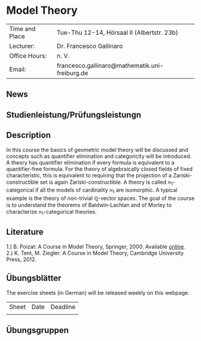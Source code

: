  
<h1> Model Theory </h1>
<table cellspacing="1" cellpadding="1" border="0" width="100%" align="center">
  <tbody>
    <tr>
    <td>Time and Place </td>
    <td>Tue-Thu 12-14, Hörsaal II (Albertstr. 23b)</td>
    </tr>
<!--
    <tr>
      <td>ILIAS-Kurs Link:</td>
      <td> <a href="https://ilias.uni-freiburg.de/ilias.php?ref_id=2281552&cmd=frameset&cmdClass=ilrepositorygui&cmdNode=zf&baseClass=ilrepositorygui">ILIAS-Kurs</a></td>
    </tr>
    <tr><td></td><td></td></tr>
-->
    <tr>
      <td>Lecturer:</td>
      <td> Dr. Francesco Gallinaro</td>
    </tr>
    <tr>
      <td>Office Hours: </td>
      <td>n. V. </td>
    <tr>
      <td>Email:</td>
      <td>francesco.gallinaro@mathematik.uni-freiburg.de</td>
    </tr>
    


  </tbody>
</table>


<h2>News</h2>
 
 
<!--
<h2>Exams</h2> 
Notwendig sind: 
<ul> 

<li> Regelm&auml;&szlig;ige Teilnahme am w&ouml;chentlichen Tutorat (maximal zweimaliges Fehlen). </li>
<li> Erlangen von mindestens 50 Prozent der erreichbaren Punkte bei den schriftlich zu bearbeitenden &Uuml;bungsaufgaben. </li>
<li> Vorrechnen mindestens einer &Uuml;bungsaufgabe an der Tafel im Tutorat; alle m&uuml;ssen in der Lage sein, die von ihnen abgegebenen &Uuml;bungsaufgaben an der Tafel vorzurechnen. </li>

</ul>
<b>Bitte beachten Sie die weiteren Hinweise zu Studien- und
Pr&uuml;fungsleistungen im Modulhandbuch zu Ihrem Studiengang.</b>
-->

<h2>Studienleistung/Pr&uuml;fungsleistungn</h2>


<!--
<h2>Anmeldung/Organisatorisches</h2>
<p>Die Anmeldung zu den Übungsgruppen erfolgt via ILIAS.
</p>
-->

<h2>Description</h2>

In this course the basics of geometric model theory will be discussed and concepts such as quantifier elimination and categoricity will be introduced.
A theory has quantifier elimination if every formula is equivalent to a quantifier-free formula. For the theory of algebraically closed fields of fixed characteristic, this is equivalent to requiring that the projection of a Zariski-constructible set is again Zariski-constructible.
A theory is called $\aleph_1$-categorical if all the models of cardinality $\aleph_1$ are isomorphic. A typical example is the theory of non-trivial $\mathbb{Q}$-vector spaces. The goal of the course is to understand the theorems of Baldwin-Lachlan and of Morley to characterize $\aleph_1$-categorical theories.

<h2>Literature</h2>

1.) B. Poizat: A Course in Model Theory, Springer, 2000. Available <a href="https://link.springer.com/book/10.1007/978-1-4419-8622-1">online</a>.  
2.) K. Tent, M. Ziegler: A Course in Model Theory, Cambridge University Press, 2012.
<h2>Übungsblätter</h2>

The exercise sheets (in German) will be released weekly on this webpage.

<table cellspacing="1" cellpadding="1" border="0" width="100%" align="center">
  <tbody>
    <tr>
    <td>Sheet</td>
    <td>Date </td>
    <td>Deadline </td>
    </tr>
   <tr>
    <td>  </td>
    <td>  </td>
    <td>  </td>
    </tr>
   
   </tbody>
</table>
<h2>Übungsgruppen</h2>


<br><br><br><br><br><br><br>
  
  <html>  	
<body>
